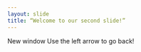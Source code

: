 ```yaml
---
layout: slide
title: “Welcome to our second slide!”
---
```

New window
Use the left arrow to go back!
